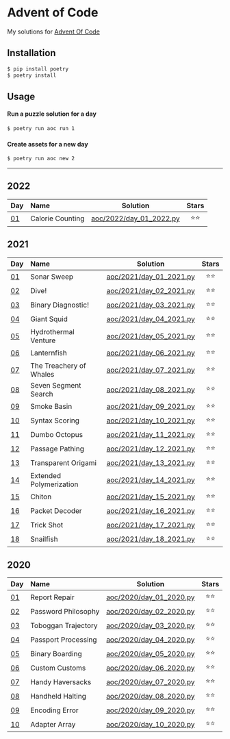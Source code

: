 # Advent of Code
My solutions for [Advent Of Code](https://adventofcode.com/)

## Installation
```bash
$ pip install poetry
$ poetry install
```

## Usage
#### Run a puzzle solution for a day
```bash
$ poetry run aoc run 1
```

#### Create assets for a new day
```bash
$ poetry run aoc new 2
```

---

## 2022
| Day | Name | Solution | Stars |
|:------------- |:-------------|:-----:|:-----:|
|[01](https://adventofcode.com/2022/day/1)|Calorie Counting|[aoc/2022/day_01_2022.py](/aoc/2022/day_01_2022.py)|⭐⭐|

## 2021
| Day | Name | Solution | Stars |
|:------------- |:-------------|:-----:|:-----:|
|[01](https://adventofcode.com/2021/day/1)|Sonar Sweep|[aoc/2021/day_01_2021.py](/aoc/2021/day_01_2021.py)|⭐⭐|
|[02](https://adventofcode.com/2021/day/2)|Dive!|[aoc/2021/day_02_2021.py](/aoc/2021/day_02_2021.py)|⭐⭐|
|[03](https://adventofcode.com/2021/day/3)|Binary Diagnostic!|[aoc/2021/day_03_2021.py](/aoc/2021/day_03_2021.py)|⭐⭐|
|[04](https://adventofcode.com/2021/day/4)|Giant Squid|[aoc/2021/day_04_2021.py](/aoc/2021/day_04_2021.py)|⭐⭐|
|[05](https://adventofcode.com/2021/day/5)|Hydrothermal Venture|[aoc/2021/day_05_2021.py](/aoc/2021/day_05_2021.py)|⭐⭐|
|[06](https://adventofcode.com/2021/day/6)|Lanternfish|[aoc/2021/day_06_2021.py](/aoc/2021/day_06_2021.py)|⭐⭐|
|[07](https://adventofcode.com/2021/day/7)|The Treachery of Whales|[aoc/2021/day_07_2021.py](/aoc/2021/day_07_2021.py)|⭐⭐|
|[08](https://adventofcode.com/2021/day/8)|Seven Segment Search|[aoc/2021/day_08_2021.py](/aoc/2021/day_08_2021.py)|⭐⭐|
|[09](https://adventofcode.com/2021/day/9)|Smoke Basin|[aoc/2021/day_09_2021.py](/aoc/2021/day_09_2021.py)|⭐⭐|
|[10](https://adventofcode.com/2021/day/10)|Syntax Scoring|[aoc/2021/day_10_2021.py](/aoc/2021/day_10_2021.py)|⭐⭐|
|[11](https://adventofcode.com/2021/day/11)|Dumbo Octopus|[aoc/2021/day_11_2021.py](/aoc/2021/day_11_2021.py)|⭐⭐|
|[12](https://adventofcode.com/2021/day/12)|Passage Pathing|[aoc/2021/day_12_2021.py](/aoc/2021/day_12_2021.py)|⭐⭐|
|[13](https://adventofcode.com/2021/day/13)|Transparent Origami|[aoc/2021/day_13_2021.py](/aoc/2021/day_13_2021.py)|⭐⭐|
|[14](https://adventofcode.com/2021/day/14)|Extended Polymerization|[aoc/2021/day_14_2021.py](/aoc/2021/day_14_2021.py)|⭐⭐|
|[15](https://adventofcode.com/2021/day/15)|Chiton|[aoc/2021/day_15_2021.py](/aoc/2021/day_15_2021.py)|⭐⭐|
|[16](https://adventofcode.com/2021/day/16)|Packet Decoder|[aoc/2021/day_16_2021.py](/aoc/2021/day_16_2021.py)|⭐⭐|
|[17](https://adventofcode.com/2021/day/17)|Trick Shot|[aoc/2021/day_17_2021.py](/aoc/2021/day_17_2021.py)|⭐⭐|
|[18](https://adventofcode.com/2021/day/18)|Snailfish|[aoc/2021/day_18_2021.py](/aoc/2021/day_18_2021.py)|⭐⭐|

## 2020
| Day | Name | Solution | Stars |
|:------------- |:-------------|:-----:|:-----:|
|[01](https://adventofcode.com/2020/day/1)|Report Repair|[aoc/2020/day_01_2020.py](/aoc/2020/day_01_2020.py)|⭐⭐|
|[02](https://adventofcode.com/2020/day/2)|Password Philosophy|[aoc/2020/day_02_2020.py](/aoc/2020/day_02_2020.py)|⭐⭐|
|[03](https://adventofcode.com/2020/day/3)|Toboggan Trajectory|[aoc/2020/day_03_2020.py](/aoc/2020/day_03_2020.py)|⭐⭐|
|[04](https://adventofcode.com/2020/day/4)|Passport Processing|[aoc/2020/day_04_2020.py](/aoc/2020/day_04_2020.py)|⭐⭐|
|[05](https://adventofcode.com/2020/day/5)|Binary Boarding|[aoc/2020/day_05_2020.py](/aoc/2020/day_05_2020.py)|⭐⭐|
|[06](https://adventofcode.com/2020/day/6)|Custom Customs|[aoc/2020/day_06_2020.py](/aoc/2020/day_06_2020.py)|⭐⭐|
|[07](https://adventofcode.com/2020/day/7)|Handy Haversacks|[aoc/2020/day_07_2020.py](/aoc/2020/day_07_2020.py)|⭐⭐|
|[08](https://adventofcode.com/2020/day/8)|Handheld Halting|[aoc/2020/day_08_2020.py](/aoc/2020/day_08_2020.py)|⭐⭐|
|[09](https://adventofcode.com/2020/day/9)|Encoding Error|[aoc/2020/day_09_2020.py](/aoc/2020/day_09_2020.py)|⭐⭐|
|[10](https://adventofcode.com/2020/day/10)|Adapter Array|[aoc/2020/day_10_2020.py](/aoc/2020/day_10_2020.py)|⭐⭐|
